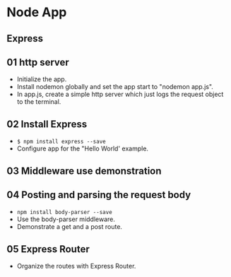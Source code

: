 # Node App

## Express


## 01 http server

* Initialize the app.
* Install nodemon globally and set the app start to "nodemon app.js".
* In app.js, create a simple http server which just logs the request object to the terminal.


## 02 Install Express

* `$ npm install express --save`
* Configure app for the "Hello World' example.


## 03 Middleware use demonstration


## 04 Posting and parsing the request body

* `npm install body-parser --save`
* Use the body-parser middleware.
* Demonstrate a get and a post route. 


## 05 Express Router

* Organize the routes with Express Router.